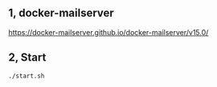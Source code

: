 ## 1, docker-mailserver

https://docker-mailserver.github.io/docker-mailserver/v15.0/

## 2, Start

```
./start.sh
```
